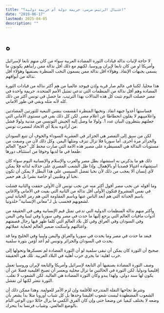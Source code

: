 ```yaml
---
title: "اغتيال الرئيس مرسي، جريمة دولة أم جريمة دولية؟"
date: "2019-06-17"
lastmod: 2025-04-05
description: ""
---
```

# **ه**

لا حاجة لإثبات نذالة قيادات الثورة المضادة العربية سواء من كان منهم تابعا لإسرائيل وأمريكا او من كان تابعا لإيران وروسيا. لكنهم مع ذلك أقل نذالة ممن رأيناهم يكونون ما يسمى بجبهات الإنقاذ. وهؤلاء اقل نذالة ممن يسمون النخب المنظرة بصنفيها وهؤلاء أقل نذالة من أبواقهم.

هذا محليا. لكننا في عالم صار قرية وإذن فيوجد عالميا من هم أكثر نذالة من قيادات الثورة المضادة وهم أقل نذالة من المنظمات التي تدعي تمثيل الأمم المتحدة. جريمة واحدة في مصر حصلت اليوم تثبت كل هذه النذالات بهذا الترتيب. ما حصل في تونس أكثر من ذلك كله لأنه مثله وبقي في طور الاماني.

فساستها أعدوا جبهة انقاذ. ونخبها المنظرة انقسمت بنفس التبعية للثورتين المضادتين واعلامييهم لا يقلون انحطاطا عن اعلام مصر. لكن كل ذلك بقي في مستوى الأماني التي جعلتهم ينتظرون البيان عدد 1. ولولا ما وصل إليه الجيش التونسي من مدنية ولولا فشل من أرادوه بديلا أي الاتحاد لتمصرت تونس.

لكن من سبق إلى التمصر هي الجزائر في العشرية السوداء والخوف أن تتبع السودان والجزائر مرة أخرى. أما سوريا فلا تزال تنزف ومثلها اليمن. وكل ذلك لأن من وصفت من مستويات النذالة هي المسيطرة على مصير هذه الامة التي صارت محط كل “خمج” العالم طمعا في ما لديها وخوفا من استئناف دورها.

ذلك هو ما يذكرني به استشهاد بطل مصر والعرب والإسلام والإنسانية اليوم سواء كان استشهاده اغتيالا قصديا أو بالإهمال. وإذا ظل الشعب المصري على خذلانه لذاته فلا يمكن لأي إنسان ألا يعجب من ذلك لأن نخبا تفضل السيسي على هذا البطل لا يمكن أن تكون نخبا أو وطنيين أو خاصة بشرا بل هم حمير.

وما أقوله عن نخب مصر أقول أكثر منه عن نخب تونس لأن الأولى حققت والثانية فشلت في نفس المشروع فتكون الأولى أقل نذالة من الثانية التي بقيت في الأماني والاغاني باسم الحداثة التي هم أبعد الناس عنها وباسم المقاومة التي هم رمز الخيانة ليس لشعوبهم فحسب بل لـ”معاني الإنسانية” خلدونيا.

وأكثر منهم نذالة المنظمات الدولية التي تدعي تمثل قيم الإنسانية وهي في الحقيقة من أدوات مافيات العالم التي يرجع إليها ما حدث في مصر وفي سوريا وفي ليبيا وفي اليمن وفي السودان وفي العراق وفي كل بلاد العالم التي كلما ظهر فيها رجال قصفتهم واغتالتهم وأسكتت ضمير العالم لحماية عملائهم.

فبعد ما حدث في مصر وما يحدث في سوريا والعراق واليمن وليبيا وفي الخليج وما قد يحدث في السودان والجزائر وتونس لم أعد أؤمن بثورة سلمية.

صحيح أن الثورة كان يمكن أن تبقى سلمية لو أن الثورة المضادة لم تعسكرها وتحولها إلى حرب اهلية: ما يجري حرب أهلية في البلاد العربية. تلك هي الحقيقة.

وصف الثورة المضادة بصنفيها أي التابعة لإسرائيل وأمريكا والتابعة لإيران وروسيا تعمل إقليميا ودوليا. لكن الثورة في الحالتين ما تزال محلية ويعسر أن تصبح اقليمية فضلا عن أن يكون لها سند دولي. ولهذا يبدو وكأن الثورة المضادة هي الغالبة. لكن الشعوب لا تغلب. الثورة تتعثر لكنها لن تفشل.

وشرط نجاحها النقلة المتدرجة للأقلمة وإن لزم الأمر للعولمة. وهذا ممكن ذلك أن الشعوب المضطهدة ليست شعوب اقليمنا وحدها بل كل شباب أوروبا مثلا بدأ يشعر بأن وضعه لا يختلف كيفيا عن وضعنا حتى وإن كان الفرق الكمي ما يزال حائلا دون الوعي التام بالوضع العالمي. وشباب فرنسا بدأ يتحرك.

###
